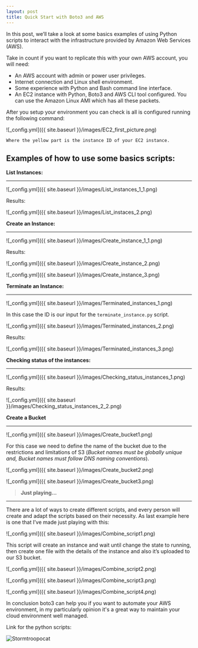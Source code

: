 ```yaml
---
layout: post
title: Quick Start with Boto3 and AWS
---
```



In this post, we’ll take a look at some basics examples of using Python scripts to interact with the infrastructure provided by Amazon Web Services (AWS).

Take in count if you want to replicate this with your own AWS account, you will need:
* An AWS account with admin or power user privileges.
* Internet connection and Linux shell environment.
* Some experience with Python and Bash command line interface.
* An EC2 instance with Python, Boto3 and AWS CLI tool configured. You can use the Amazon Linux AMI which has all these packets.

After you setup your environment you can check is all is configured running the following command:

![_config.yml]({{ site.baseurl }}/images/EC2_first_picture.png)

`Where the yellow part is the instance ID of your EC2 instance.`

## Examples of how to use some basics scripts:

**List Instances:**

---

![_config.yml]({{ site.baseurl }}/images/List_instances_1_1.png)

Results:

![_config.yml]({{ site.baseurl }}/images/List_instaces_2.png)


**Create an Instance:**

---

![_config.yml]({{ site.baseurl }}/images/Create_instance_1_1.png)

Results:

![_config.yml]({{ site.baseurl }}/images/Create_instance_2.png)

![_config.yml]({{ site.baseurl }}/images/Create_instance_3.png)


**Terminate an Instance:**

---

![_config.yml]({{ site.baseurl }}/images/Terminated_instances_1.png)

In this case the ID is our input for the `terminate_instance.py` script.

![_config.yml]({{ site.baseurl }}/images/Terminated_instances_2.png)

Results:

![_config.yml]({{ site.baseurl }}/images/Terminated_instances_3.png)


**Checking status of the instances:**

---

![_config.yml]({{ site.baseurl }}/images/Checking_status_instances_1.png)

Results:

![_config.yml]({{ site.baseurl }}/images/Checking_status_instances_2_2.png)


**Create a Bucket**

---

![_config.yml]({{ site.baseurl }}/images/Create_bucket1.png)

For this case we need to define the name of the bucket due to the restrictions and limitations of S3 (*Bucket names must be globally unique and, Bucket names must follow DNS naming conventions*).

![_config.yml]({{ site.baseurl }}/images/Create_bucket2.png)

![_config.yml]({{ site.baseurl }}/images/Create_bucket3.png)


> **Just playing...**

---

There are a lot of ways to create different scripts, and every person will create and adapt the scripts based on their necessity. As last example here is one that I’ve made just playing with this:

![_config.yml]({{ site.baseurl }}/images/Combine_script1.png)

This script will create an instance and wait until change the state to running, then create one file with the details of the instance and also it’s uploaded to our S3 bucket.

![_config.yml]({{ site.baseurl }}/images/Combine_script2.png)


![_config.yml]({{ site.baseurl }}/images/Combine_script3.png)


![_config.yml]({{ site.baseurl }}/images/Combine_script4.png)


In conclusion boto3 can help you if you want to automate your AWS environment, in my particularly opinion it's a great way to maintain your cloud environment well managed.

Link for the python scripts:

![Stormtroopocat](https://octodex.github.com/images/stormtroopocat.jpg "The Stormtroopocat")
